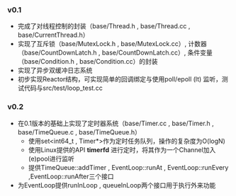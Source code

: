 ### v0.1

- 完成了对线程控制的封装（base/Thread.h , base/Thread.cc , base/CurrentThread.h）
- 实现了互斥锁（base/MutexLock.h , base/MutexLock.cc）, 计数器（base/CountDownLatch.h , base/CountDownLatch.cc）, 条件变量（base/Condition.h , base/Condition.cc）的封装
- 实现了异步双缓冲日志系统
- 初步实现Reactor结构，可实现简单的回调绑定与使用poll/epoll (lt) 监听，测试代码与src/test/loop_test.cc



### v0.2

- 在0.1版本的基础上实现了定时器系统（base/Timer.cc , base/Timer.h , base/TimeQueue.c , base/TimeQueue.h）
  - 使用set<int64_t , Timer*>作为定时任务队列，操作的复杂度为O(logN)
  - 使用Linux提供的API **timerfd** 进行定时，将其作为一个Channel加入(e)pool进行监听
  - 提供TimeQueue::addTimer , EventLoop::runAt , EventLoop::runEvery ,EventLoop::runAfter三个接口 
- 为EventLoop提供runInLoop , queueInLoop两个接口用于执行外来功能